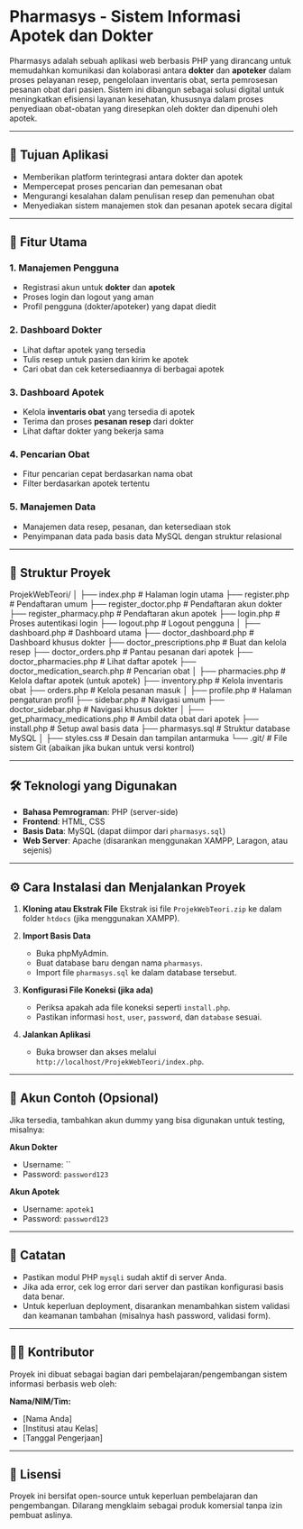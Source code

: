 # Pharmasys - Sistem Informasi Apotek dan Dokter

Pharmasys adalah sebuah aplikasi web berbasis PHP yang dirancang untuk memudahkan komunikasi dan kolaborasi antara **dokter** dan **apoteker** dalam proses pelayanan resep, pengelolaan inventaris obat, serta pemrosesan pesanan obat dari pasien. Sistem ini dibangun sebagai solusi digital untuk meningkatkan efisiensi layanan kesehatan, khususnya dalam proses penyediaan obat-obatan yang diresepkan oleh dokter dan dipenuhi oleh apotek.

---

## 🎯 Tujuan Aplikasi

- Memberikan platform terintegrasi antara dokter dan apotek
- Mempercepat proses pencarian dan pemesanan obat
- Mengurangi kesalahan dalam penulisan resep dan pemenuhan obat
- Menyediakan sistem manajemen stok dan pesanan apotek secara digital

---

## 🧩 Fitur Utama

### 1. **Manajemen Pengguna**
- Registrasi akun untuk **dokter** dan **apotek**
- Proses login dan logout yang aman
- Profil pengguna (dokter/apoteker) yang dapat diedit

### 2. **Dashboard Dokter**
- Lihat daftar apotek yang tersedia
- Tulis resep untuk pasien dan kirim ke apotek
- Cari obat dan cek ketersediaannya di berbagai apotek

### 3. **Dashboard Apotek**
- Kelola **inventaris obat** yang tersedia di apotek
- Terima dan proses **pesanan resep** dari dokter
- Lihat daftar dokter yang bekerja sama

### 4. **Pencarian Obat**
- Fitur pencarian cepat berdasarkan nama obat
- Filter berdasarkan apotek tertentu

### 5. **Manajemen Data**
- Manajemen data resep, pesanan, dan ketersediaan stok
- Penyimpanan data pada basis data MySQL dengan struktur relasional

---

## 📁 Struktur Proyek
ProjekWebTeori/
│
├── index.php # Halaman login utama
├── register.php # Pendaftaran umum
├── register_doctor.php # Pendaftaran akun dokter
├── register_pharmacy.php # Pendaftaran akun apotek
├── login.php # Proses autentikasi login
├── logout.php # Logout pengguna
│
├── dashboard.php # Dashboard utama
├── doctor_dashboard.php # Dashboard khusus dokter
├── doctor_prescriptions.php # Buat dan kelola resep
├── doctor_orders.php # Pantau pesanan dari apotek
├── doctor_pharmacies.php # Lihat daftar apotek
├── doctor_medication_search.php # Pencarian obat
│
├── pharmacies.php # Kelola daftar apotek (untuk apotek)
├── inventory.php # Kelola inventaris obat
├── orders.php # Kelola pesanan masuk
│
├── profile.php # Halaman pengaturan profil
├── sidebar.php # Navigasi umum
├── doctor_sidebar.php # Navigasi khusus dokter
│
├── get_pharmacy_medications.php # Ambil data obat dari apotek
├── install.php # Setup awal basis data
├── pharmasys.sql # Struktur database MySQL
│
├── styles.css # Desain dan tampilan antarmuka
└── .git/ # File sistem Git (abaikan jika bukan untuk versi kontrol)


---

## 🛠️ Teknologi yang Digunakan

- **Bahasa Pemrograman**: PHP (server-side)
- **Frontend**: HTML, CSS
- **Basis Data**: MySQL (dapat diimpor dari `pharmasys.sql`)
- **Web Server**: Apache (disarankan menggunakan XAMPP, Laragon, atau sejenis)

---

## ⚙️ Cara Instalasi dan Menjalankan Proyek

1. **Kloning atau Ekstrak File**
   Ekstrak isi file `ProjekWebTeori.zip` ke dalam folder `htdocs` (jika menggunakan XAMPP).

2. **Import Basis Data**
   - Buka phpMyAdmin.
   - Buat database baru dengan nama `pharmasys`.
   - Import file `pharmasys.sql` ke dalam database tersebut.

3. **Konfigurasi File Koneksi (jika ada)**
   - Periksa apakah ada file koneksi seperti `install.php`.
   - Pastikan informasi `host`, `user`, `password`, dan `database` sesuai.

4. **Jalankan Aplikasi**
   - Buka browser dan akses melalui `http://localhost/ProjekWebTeori/index.php`.

---

## 🧪 Akun Contoh (Opsional)

Jika tersedia, tambahkan akun dummy yang bisa digunakan untuk testing, misalnya:

**Akun Dokter**  
- Username: ``  
- Password: `password123`

**Akun Apotek**  
- Username: `apotek1`  
- Password: `password123`

---

## 📝 Catatan

- Pastikan modul PHP `mysqli` sudah aktif di server Anda.
- Jika ada error, cek log error dari server dan pastikan konfigurasi basis data benar.
- Untuk keperluan deployment, disarankan menambahkan sistem validasi dan keamanan tambahan (misalnya hash password, validasi form).

---

## 👨‍💻 Kontributor

Proyek ini dibuat sebagai bagian dari pembelajaran/pengembangan sistem informasi berbasis web oleh:

**Nama/NIM/Tim:**  
- [Nama Anda]  
- [Institusi atau Kelas]  
- [Tanggal Pengerjaan]

---

## 📄 Lisensi

Proyek ini bersifat open-source untuk keperluan pembelajaran dan pengembangan. Dilarang mengklaim sebagai produk komersial tanpa izin pembuat aslinya.
